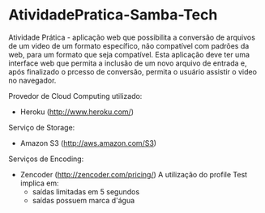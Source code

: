 # AtividadePratica-Samba-Tech
Atividade Prática - aplicação web que possibilita a conversão de arquivos de um video de um formato específico,
não compatível com padrões da web, para um formato que seja compatível.
Esta aplicação deve ter uma interface web que permita a inclusão de um novo arquivo de entrada e, após finalizado o prcesso de conversão, permita o usuário assistir o video no navegador.

Provedor de Cloud Computing utilizado:
* Heroku (http://www.heroku.com/)

Serviço de Storage:
* Amazon S3 (http://aws.amazon.com/S3)

Serviços de Encoding:
* Zencoder (http://zencoder.com/pricing/)
A utilização do profile Test implica em:
    - saídas limitadas em 5 segundos
    - saídas possuem marca d'água
